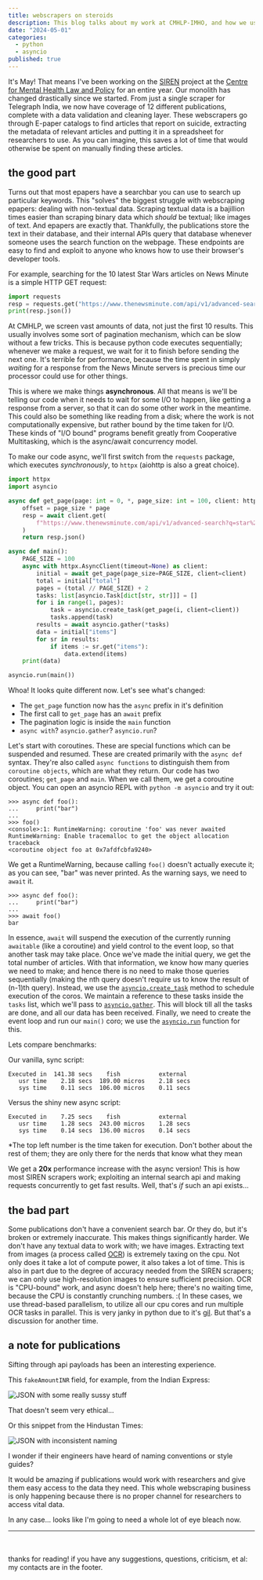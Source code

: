 ```yaml
---
title: webscrapers on steroids 
description: This blog talks about my work at CMHLP-IMHO, and how we use async python for fast webscraping. 
date: "2024-05-01"
categories:
  - python
  - asyncio
published: true
---
```


It's May! That means I've been working on the [SIREN](https://cmhlp.org/imho-siren/about-project/) project 
at the [Centre for Mental Health Law and Policy](https://cmhlp.org/) for an entire year. Our monolith has changed drastically since we started.
From just a single scraper for Telegraph India, we now have coverage of 12 different publications, complete with a data validation and cleaning layer.
These webscrapers go through E-paper catalogs to find articles that report on suicide, extracting the metadata of relevant articles and putting it in a spreadsheet
for researchers to use. As you can imagine, this saves a lot of time that would otherwise be spent on manually finding these articles. 

## the good part

Turns out that most epapers have a searchbar you can use to search up particular keywords.
This "solves" the biggest struggle with webscraping epapers: dealing with non-textual data. 
Scraping textual data is a bajillion times easier than scraping binary data which _should_ be textual; like images of text. 
And epapers are exactly that. Thankfully, the publications store the text in their database, and their 
internal APIs query that database whenever someone uses the search function on the webpage. 
These endpoints are easy to find and exploit to anyone who knows how to use their browser's developer tools.

For example, searching for the 10 latest Star Wars articles on News Minute is a simple HTTP GET request:
```python
import requests
resp = requests.get("https://www.thenewsminute.com/api/v1/advanced-search?q=star%20wars&limit=10&offset=0&fields=url,headline,published-at")
print(resp.json())
```

At CMHLP, we screen vast amounts of data, not just the first 10 results. This usually involves some sort of pagination mechanism, which can be slow without a few tricks.
This is because python code executes sequentially; whenever we make a request, we wait for it to finish before sending the next one.
It's terrible for performance, because the time spent in simply _waiting_ for a response from the News Minute servers is precious time our processor could
use for other things.

This is where we make things **asynchronous**. All that means is we'll be telling our code when it needs to wait for some I/O to happen, like getting a response from a server,
so that it can do some other work in the meantime. This could also be something like reading from a disk; where the work is not computationally expensive, but rather bound by the time taken for I/O.
These kinds of "I/O bound" programs benefit greatly from Cooperative Multitasking, which is the async/await concurrency model.

To make our code async, we'll first switch from the `requests` package, which executes _synchronously_, to `httpx` (aiohttp is also a great choice).

```python
import httpx
import asyncio

async def get_page(page: int = 0, *, page_size: int = 100, client: httpx.AsyncClient) -> dict[str, str]:
    offset = page_size * page
    resp = await client.get(
        f"https://www.thenewsminute.com/api/v1/advanced-search?q=star%20wars&limit={page_size}&offset={offset}&fields=url,headline"
    )
    return resp.json()

async def main():
    PAGE_SIZE = 100
    async with httpx.AsyncClient(timeout=None) as client:
        initial = await get_page(page_size=PAGE_SIZE, client=client)
        total = initial["total"]
        pages = (total // PAGE_SIZE) + 2
        tasks: list[asyncio.Task[dict[str, str]]] = []
        for i in range(1, pages):
            task = asyncio.create_task(get_page(i, client=client))
            tasks.append(task)
        results = await asyncio.gather(*tasks)
        data = initial["items"]
        for sr in results:
            if items := sr.get("items"):
                data.extend(items)
    print(data)

asyncio.run(main())
```

Whoa! It looks quite different now. Let's see what's changed:

- The `get_page` function now has the `async` prefix in it's definition
- The first call to `get_page` has an `await` prefix
- The pagination logic is inside the `main` function
- `async with`? `asyncio.gather`? `asyncio.run`?

Let's start with coroutines. These are special functions which can be suspended and resumed.
These are created primarily with the `async def` syntax. They're also called `async functions` to distinguish them from `coroutine objects`, which are what they return.
Our code has two coroutines; `get_page` and `main`. When we call them, we get a coroutine object. You can open an asyncio REPL with `python -m asyncio` and try it out:

```
>>> async def foo():
...     print("bar")
... 
>>> foo()
<console>:1: RuntimeWarning: coroutine 'foo' was never awaited
RuntimeWarning: Enable tracemalloc to get the object allocation traceback
<coroutine object foo at 0x7afdfcbfa9240>
```

We get a RuntimeWarning, because calling `foo()` doesn't actually execute it; as you can see, "bar" was never printed.
As the warning says, we need to `await` it.

```
>>> async def foo():
...     print("bar")
...
>>> await foo()
bar
```

In essence, `await` will suspend the execution of the currently running `awaitable` (like a coroutine) and yield control to the event loop, so that another task may take place.
Once we've made the initial query, we get the total number of articles. With that information, we know how many queries we need to make; 
and hence there is no need to make those queries sequentially (making the nth query doesn't require us to know the result of (n-1)th query).
Instead, we use the [`asyncio.create_task`](https://docs.python.org/3/library/asyncio-task.html#asyncio.create_task) method to schedule execution of the coros. 
We maintain a reference to these tasks inside the `tasks` list, which we'll pass to [`asyncio.gather`](https://docs.python.org/3/library/asyncio-task.html#asyncio.gather).
This will block till all the tasks are done, and all our data has been received.
Finally, we need to create the event loop and run our `main()` coro; we use the [`asyncio.run`](https://docs.python.org/3/library/asyncio-runner.html#asyncio.run) function for this.


Lets compare benchmarks:

Our vanilla, sync script:
```
Executed in  141.38 secs    fish           external
   usr time    2.18 secs  189.00 micros    2.18 secs
   sys time    0.11 secs  106.00 micros    0.11 secs
```
Versus the shiny new async script:
```
Executed in    7.25 secs    fish           external
   usr time    1.28 secs  243.00 micros    1.28 secs
   sys time    0.14 secs  136.00 micros    0.14 secs
```
<span class="subtext">*The top left number is the time taken for execution. Don't bother about the rest of them; they are only there for the nerds that know what they mean</span>


We get a **20x** performance increase with the async version!
This is how most SIREN scrapers work; exploiting an internal search api and making requests concurrently to get fast results.
Well, that's _if_ such an api exists...

## the bad part

Some publications don't have a convenient search bar. Or they do, but it's broken or extremely inaccurate.
This makes things significantly harder. We don't have any textual data to work with; we have images.
Extracting text from images (a process called [OCR](https://en.wikipedia.org/wiki/Optical_character_recognition)) is extremely taxing on the cpu.
Not only does it take a lot of compute power, it also takes a lot of time. This is also in part due to the degree of accuracy needed from the SIREN scrapers;
we can only use high-resolution images to ensure sufficient precision. OCR is "CPU-bound" work, and async doesn't help here; there's no waiting time, because the CPU is constantly
crunching numbers. :(
In these cases, we use thread-based parallelism, to utilize all our cpu cores and run multiple OCR tasks in parallel. This is very janky in python due to it's [gil](https://en.wikipedia.org/wiki/Global_interpreter_lock).
But that's a discussion for another time.

## a note for publications

Sifting through api payloads has been an interesting experience.

This `fakeAmountINR` field, for example, from the Indian Express:

![JSON with some really sussy stuff](/blog_assets/siren/siren0.png)

That doesn't seem very ethical...


Or this snippet from the Hindustan Times:

![JSON with inconsistent naming](/blog_assets/siren/siren1.png)

I wonder if their engineers have heard of naming conventions or style guides?

It would be amazing if publications would work with researchers and give them easy access to the data they need.
This whole webscraping business is only happening because there is no proper channel for researchers to access vital data. 

In any case... looks like I'm going to need a whole lot of eye bleach now.
<br>

---
<br><br>
<span class='subtext'>
  thanks for reading! if you have any suggestions, questions, criticism, et al: my contacts are in the footer.
</span>
